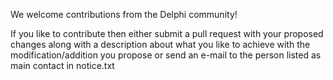We welcome contributions from the Delphi community!

If you like to contribute then either submit a pull request with your proposed
changes along with a description about what you like to achieve with the 
modification/addition you propose or send an e-mail to the person listed as main contact
in notice.txt
